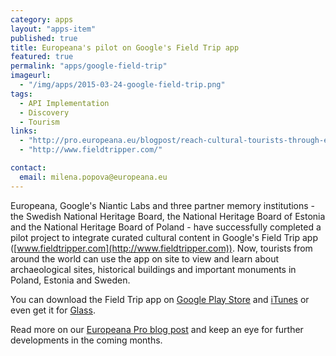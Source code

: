 ```yaml
---
category: apps
layout: "apps-item"
published: true
title: Europeana's pilot on Google's Field Trip app
featured: true
permalink: "apps/google-field-trip"
imageurl: 
  - "/img/apps/2015-03-24-google-field-trip.png"
tags: 
  - API Implementation
  - Discovery
  - Tourism
links: 
  - "http://pro.europeana.eu/blogpost/reach-cultural-tourists-through-europeana-in-googles-field-trip"
  - "http://www.fieldtripper.com/"

contact: 
  email: milena.popova@europeana.eu
---
```

Europeana, Google's Niantic Labs and three partner memory institutions - the Swedish National Heritage Board, the National Heritage Board of Estonia and the National Heritage Board of Poland -  have successfully completed a pilot project to integrate curated cultural content in Google's Field Trip app  ([www.fieldtripper.com](http://www.fieldtripper.com)). Now, tourists from around the world can use the app on site to view and learn about archaeological sites, historical buildings and important monuments in Poland, Estonia and Sweden.
 
You can download the Field Trip app on [Google Play Store](https://play.google.com/store/apps/details?id=com.nianticproject.scout) and [iTunes](https://itunes.apple.com/us/app/field-trip/id567841460?ls=1&mt=8) or even get it for [Glass](http://www.fieldtripper.com/glass/).

Read more on our [Europeana Pro blog post](http://pro.europeana.eu/blogpost/reach-cultural-tourists-through-europeana-in-googles-field-trip) and keep an eye for further developments in the coming months.
